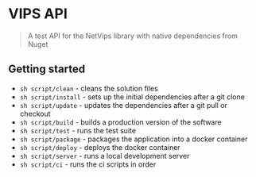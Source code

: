 # VIPS API

> A test API for the NetVips library with native dependencies from Nuget

## Getting started

* `sh script/clean` - cleans the solution files
* `sh script/install` - sets up the initial dependencies after a git clone
* `sh script/update` - updates the dependencies after a git pull or checkout
* `sh script/build` - builds a production version of the software
* `sh script/test` - runs the test suite
* `sh script/package` - packages the application into a docker container
* `sh script/deploy` - deploys the docker container
* `sh script/server` - runs a local development server
* `sh script/ci` - runs the ci scripts in order
